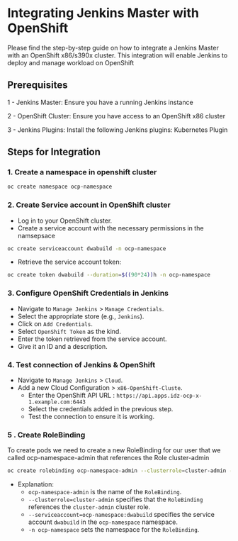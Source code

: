 # Integrating Jenkins Master with OpenShift

Please find the step-by-step guide on how to integrate a Jenkins Master with an OpenShift x86/s390x cluster. This integration will enable Jenkins to deploy and manage workload on OpenShift


## Prerequisites

1 - Jenkins Master: Ensure you have a running Jenkins instance

2 - OpenShift Cluster: Ensure you have access to an OpenShift x86 cluster

3 - Jenkins Plugins: Install the following Jenkins plugins:
    Kubernetes Plugin


## Steps for Integration

### 1. Create a namespace in openshift cluster

```bash
oc create namespace ocp-namespace
```
### 2. Create Service account in OpenShift cluster

- Log in to your OpenShift cluster.
- Create a service account with the necessary permissions in the namsepsace

``` bash
oc create serviceaccount dwabuild -n ocp-namespace
```

- Retrieve the service account token:

```bash
oc create token dwabuild --duration=$((90*24))h -n ocp-namespace
```

### 3. Configure OpenShift Credentials in Jenkins

- Navigate to `Manage Jenkins` > `Manage Credentials`.
- Select the appropriate store (e.g., `Jenkins`).
- Click on `Add Credentials`.
- Select `OpenShift Token` as the kind.
- Enter the token retrieved from the service account.
- Give it an ID and a description.


### 4. Test connection of Jenkins & OpenShift

- Navigate to `Manage Jenkins` > `Cloud`.
- Add a new Cloud Configuration > `x86-OpenShift-Cluste`.
  - Enter the OpenShift API URL  : `https://api.apps.idz-ocp-x-1.example.com:6443`
  - Select the credentials added in the previous step.
  - Test the connection to ensure it is working.

### 5 . Create RoleBinding

To create pods we need to create a new RoleBinding for our user that we called ocp-namespace-admin that references the Role cluster-admin 

```bash
oc create rolebinding ocp-namespace-admin --clusterrole=cluster-admin --serviceaccount=ocp-namespace:dwabuild -n ocp-namespace
```

- Explanation:
     - `ocp-namespace-admin` is the name of the `RoleBinding`.
     - `--clusterrole=cluster-admin` specifies that the `RoleBinding` references the `cluster-admin` cluster role.
     - `--serviceaccount=ocp-namespace:dwabuild` specifies the service account `dwabuild` in the `ocp-namespace` namespace.
     - `-n ocp-namespace` sets the namespace for the `RoleBinding`.



